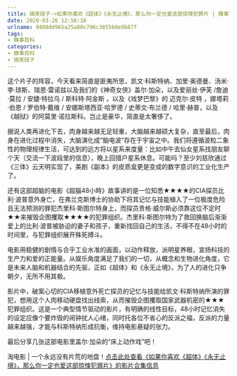 ```yaml
---
title: 搞笑段子->如果你喜欢《超体》《永无止境》，那么你一定也爱这部惊悚犯罪片 | 糗事百科
date: 2020-03-26 12:56:18
urlname: 0400dd965a25a80c796c385560e9b87f
tags: 
- 糗事百科
categories:
- 糗事百科
- 搞笑段子
---
```

这个片子的阵容，今天看来简直是匪夷所思，凯文·科斯特纳、加里·奥德曼、汤米·李·琼斯、瑞恩·雷诺兹以及我们的《神奇女侠》盖尔·加朵，以及爱丽丝·伊芙 /詹迪·莫拉 / 安婕·特拉乌 / 斯科特·阿金斯 ，以及《戏梦巴黎》的 迈克尔·皮特 ，娜塔莉·伯恩 / 罗伯特·戴维 / 安娜斯塔西亚·哈罗德 / 史蒂文·布兰德 / 哈里·赫普，以及《越狱》的阿莫里·诺拉斯科。岂止是豪华，简直是太奢侈了。

据说人类再进化下去，肉身越来越无足轻重，大脑越来越硕大复杂，直至最后，肉身在进化过程中消失，大脑演化成“脑电波”存在于宇宙之中。我们将遵循波粒二象性的物理规律生活，可达到的远方将以星系来度量：比如中午去仙女星系找朋友聊个天（交流一下波段里的信息），晚上回猎户星系休息。可能吗？至少刘慈欣通过《三体》云天明实现了，美剧《副本》的皮质盒更是变成的数字意识的工业化生产了。

还有这部超脑的电影《超腦48小時》故事讲的是一位知悉★★★★的CIA探员比利·波普意外身亡，在弗兰克斯博士的协助下将其记忆与技能植入了一位极度危险且无法预测的罪犯杰里科·斯图尔特身上，而探员贵格·威尔斯必须靠这位不定时★★来摧毁企图攫取★★★★的犯罪组织。杰里科·斯图尔特为了救回换脑后渐渐爱上的比利·波普被胁迫的妻子和孩子，重新找回自己的生活，不得不在48小时的时间里，与犯罪组织展开殊死搏斗。

电影用稳健的剧情与合乎工业水准的画面，以动作释放，派明星养眼，宣扬科技的生产力和爱的正能量。从娱乐角度满足了我们的一切，从概念和生物进化角度，它是未来人脑和机器结合的先驱，正如《超体》和《永无止境》，为了人的进化只争朝夕，无所不用其极。

影片中，破案心切的CIA移植意外死亡探员的记忆与技能给凯文·科斯特纳所演的罪犯，想用这个人肉移动硬盘找出线索，从而摧毁企图攫取国家武器机密的★★★犯罪组织。这是一个典型情节驱动的影片，有明确的线性目标，48小时记忆消失的设定应像个要炸毁的闹钟扰人心绪，同时托各位不省心的反派之福，反派的力量越来越强，才能与科斯特纳形成抗衡，维持电影悬疑的张力。

最后分享几张这部电影里盖尔·加朵的“床上动作戏”吧！

淘电影 | 一个永远没有片荒的地盘！[点击此处查看《如果你喜欢《超体》《永无止境》，那么你一定也爱这部惊悚犯罪片》的影片合集信息](http://www.jddytj.cn/view/8411.html)


